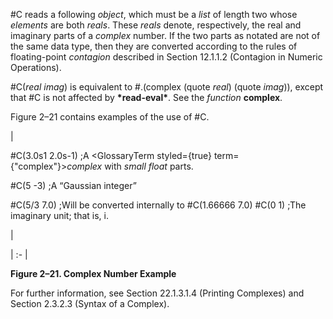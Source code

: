  



#C reads a following *object*, which must be a *list* of length two whose *elements* are both *reals*. These *reals* denote, respectively, the real and imaginary parts of a *complex* number. If the two parts as notated are not of the same data type, then they are converted according to the rules of floating-point *contagion* described in Section 12.1.1.2 (Contagion in Numeric Operations).  







#C(*real imag*) is equivalent to #.(complex (quote *real*) (quote *imag*)), except that #C is not affected by **\*read-eval\***. See the *function* **complex**. 



Figure 2–21 contains examples of the use of #C. 



|<p>#C(3.0s1 2.0s-1) ;A <GlossaryTerm styled={true} term={"complex"}><i>complex</i></GlossaryTerm> with *small float* parts. </p><p>#C(5 -3) ;A “Gaussian integer” </p><p>#C(5/3 7.0) ;Will be converted internally to #C(1.66666 7.0) #C(0 1) ;The imaginary unit; that is, i.</p>|

| :- |





**Figure 2–21. Complex Number Example** 



For further information, see Section 22.1.3.1.4 (Printing Complexes) and Section 2.3.2.3 (Syntax of a Complex). 



